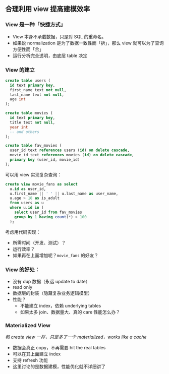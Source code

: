 ## 合理利用 view 提高建模效率


### View 是一种「快捷方式」

- View 本身不承载数据，只是对 SQL 的重命名。
- 如果说 normalization 是为了数据一致性而「拆」，那么 view 就可以为了查询方便性而「合」
- 运行分析完全透明，由底层 table 决定


### View 的建立

```sql
create table users (
  id text primary key,
  first_name text not null,
  last_name text not null,
  age int
);
```

```sql
create table movies (
  id text primary key,
  title text not null,
  year int
  -- and others
);
```

```sql
create table fav_movies (
  user_id text references users (id) on delete cascade,
  movie_id text references movies (id) on delete cascade,
  primary key (user_id, movie_id)
);
```


可以用 view 实现复杂查询：
```sql
create view movie_fans as select
  u.id as user_id,
  u.first_name || ' ' || u.last_name as user_name,
  u.age > 18 as is_adult
  from users as u
  where u.id in (
    select user_id from fav_movies
    group by 1 having count(*) > 100
  );
```

考虑用代码实现：
- 所需时间（开发、测试）？
- 运行效率？
- 如果再在上面增加呢？`movie_fans` 的好友？


### View 的好处：

- 没有 dup 数据（永远 update to date）
- read only
- 数据层的封装（隐藏复杂业务逻辑模型）
- 性能？
  - 不能建立 index，依赖 underlying tables
  - 如果太多 join、数据量大、真的 care 性能怎么办？


### Materialized View

*和 create view 一样，只是多了一个 materialized，works like a cache*

- 数据会真正 copy，不再需要 hit the real tables
- 可以在其上面建立 index
- 支持 refresh 功能
- 这里讨论的是数据建模，性能优化就不详细讲了
